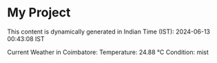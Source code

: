 # My Project

This content is dynamically generated in Indian Time (IST): 2024-06-13 00:43:08 IST


Current Weather in Coimbatore:
Temperature: 24.88 °C
Condition: mist
